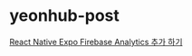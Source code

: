 # yeonhub-post

[React Native Expo Firebase Analytics 추가 하기](https://nonmajor-be-developer.tistory.com/entry/React-Native-Expo-Firebase-Analytics-%EC%B6%94%EA%B0%80-%ED%95%98%EA%B8%B0)